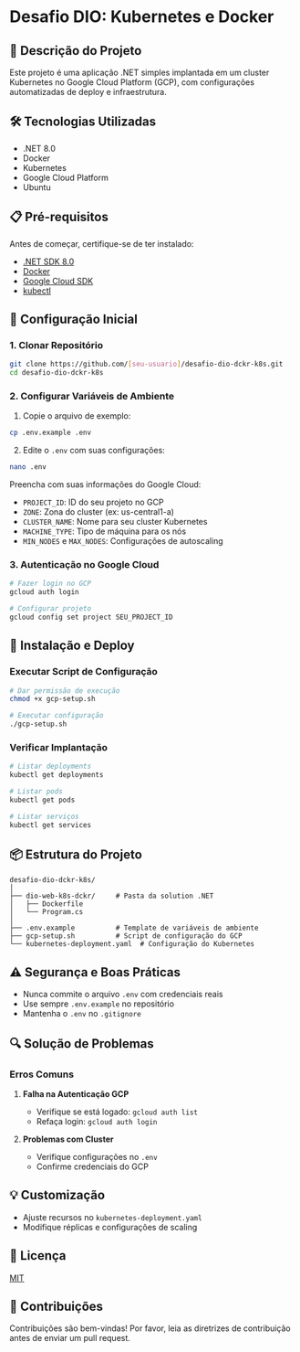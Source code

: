 # Desafio DIO: Kubernetes e Docker

## 📌 Descrição do Projeto

Este projeto é uma aplicação .NET simples implantada em um cluster Kubernetes no Google Cloud Platform (GCP), com configurações automatizadas de deploy e infraestrutura.

## 🛠 Tecnologias Utilizadas

- .NET 8.0
- Docker
- Kubernetes
- Google Cloud Platform
- Ubuntu

## 📋 Pré-requisitos

Antes de começar, certifique-se de ter instalado:

- [.NET SDK 8.0](https://dotnet.microsoft.com/download/dotnet/8.0)
- [Docker](https://www.docker.com/get-started)
- [Google Cloud SDK](https://cloud.google.com/sdk/docs/install)
- [kubectl](https://kubernetes.io/docs/tasks/tools/)

## 🚀 Configuração Inicial

### 1. Clonar Repositório

```bash
git clone https://github.com/[seu-usuario]/desafio-dio-dckr-k8s.git
cd desafio-dio-dckr-k8s
```

### 2. Configurar Variáveis de Ambiente

1. Copie o arquivo de exemplo:
```bash
cp .env.example .env
```

2. Edite o `.env` com suas configurações:
```bash
nano .env
```

Preencha com suas informações do Google Cloud:
- `PROJECT_ID`: ID do seu projeto no GCP
- `ZONE`: Zona do cluster (ex: us-central1-a)
- `CLUSTER_NAME`: Nome para seu cluster Kubernetes
- `MACHINE_TYPE`: Tipo de máquina para os nós
- `MIN_NODES` e `MAX_NODES`: Configurações de autoscaling

### 3. Autenticação no Google Cloud

```bash
# Fazer login no GCP
gcloud auth login

# Configurar projeto
gcloud config set project SEU_PROJECT_ID
```

## 🔧 Instalação e Deploy

### Executar Script de Configuração

```bash
# Dar permissão de execução
chmod +x gcp-setup.sh

# Executar configuração
./gcp-setup.sh
```

### Verificar Implantação

```bash
# Listar deployments
kubectl get deployments

# Listar pods
kubectl get pods

# Listar serviços
kubectl get services
```

## 📦 Estrutura do Projeto

```
desafio-dio-dckr-k8s/
│
├── dio-web-k8s-dckr/     # Pasta da solution .NET
│   ├── Dockerfile
│   └── Program.cs
│
├── .env.example          # Template de variáveis de ambiente
├── gcp-setup.sh          # Script de configuração do GCP
└── kubernetes-deployment.yaml  # Configuração do Kubernetes
```

## ⚠️ Segurança e Boas Práticas

- Nunca commite o arquivo `.env` com credenciais reais
- Use sempre `.env.example` no repositório
- Mantenha o `.env` no `.gitignore`

## 🔍 Solução de Problemas

### Erros Comuns

1. **Falha na Autenticação GCP**
   - Verifique se está logado: `gcloud auth list`
   - Refaça login: `gcloud auth login`

2. **Problemas com Cluster**
   - Verifique configurações no `.env`
   - Confirme credenciais do GCP

## 💡 Customização

- Ajuste recursos no `kubernetes-deployment.yaml`
- Modifique réplicas e configurações de scaling

## 📄 Licença

[MIT](https://mit-license.org/)

## 🤝 Contribuições

Contribuições são bem-vindas! Por favor, leia as diretrizes de contribuição antes de enviar um pull request.
